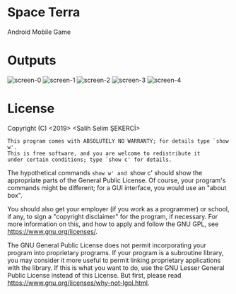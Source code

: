 # Space Terra
Android Mobile Game

# Outputs
![screen-0](https://user-images.githubusercontent.com/53614606/109380988-b20eeb00-78e8-11eb-9e4b-92bf47acd109.jpg)
![screen-1](https://user-images.githubusercontent.com/53614606/109380987-b1765480-78e8-11eb-84f8-bf80410aa1d8.jpg)
![screen-2](https://user-images.githubusercontent.com/53614606/109380986-b1765480-78e8-11eb-917d-4e23fb85151e.jpg)
![screen-3](https://user-images.githubusercontent.com/53614606/109380985-b1765480-78e8-11eb-9881-b9fc2d47c6ee.jpg)
![screen-4](https://user-images.githubusercontent.com/53614606/109380982-b0452780-78e8-11eb-93fd-be62203429d1.jpg)


# License

<Space Terra>  Copyright (C) <2019>  <Salih Selim ŞEKERCİ>
    
    
    This program comes with ABSOLUTELY NO WARRANTY; for details type `show w'.
    This is free software, and you are welcome to redistribute it
    under certain conditions; type `show c' for details.

The hypothetical commands `show w' and `show c' should show the appropriate
parts of the General Public License.  Of course, your program's commands
might be different; for a GUI interface, you would use an "about box".

  You should also get your employer (if you work as a programmer) or school,
if any, to sign a "copyright disclaimer" for the program, if necessary.
For more information on this, and how to apply and follow the GNU GPL, see
<https://www.gnu.org/licenses/>.

  The GNU General Public License does not permit incorporating your program
into proprietary programs.  If your program is a subroutine library, you
may consider it more useful to permit linking proprietary applications with
the library.  If this is what you want to do, use the GNU Lesser General
Public License instead of this License.  But first, please read
<https://www.gnu.org/licenses/why-not-lgpl.html>.
